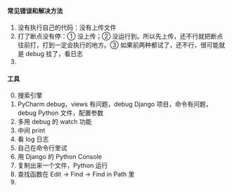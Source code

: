 
#### 常见错误和解决方法  

1. 没有执行自己的代码：没有上传文件  
2. 打了断点没有停：① 没上传；② 没运行到。所以先上传，还不行就把断点往前打，打到一定会执行的地方。③ 如果前两种都试了，还不行，很可能就是 debug 挂了，看日志  
3.   


#### 工具  

0. 搜索引擎  
1. PyCharm debug，views 有问题，debug Django 项目，命令有问题，debug Python 文件，配置参数  
2. 多用 debug 的 watch 功能
3. 中间 print  
4. 看 log 日志  
5. 自己在命令行里试  
6. 用 Django 的 Python Console  
7. 复制出来一个文件，Python 运行  
8. 查找函数在 Edit -> Find -> Find in Path 里  
9. 



